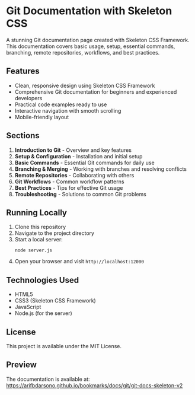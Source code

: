 # Git Documentation with Skeleton CSS

A stunning Git documentation page created with Skeleton CSS Framework. This documentation covers basic usage, setup, essential commands, branching, remote repositories, workflows, and best practices.

## Features

- Clean, responsive design using Skeleton CSS Framework
- Comprehensive Git documentation for beginners and experienced developers
- Practical code examples ready to use
- Interactive navigation with smooth scrolling
- Mobile-friendly layout

## Sections

1. **Introduction to Git** - Overview and key features
2. **Setup & Configuration** - Installation and initial setup
3. **Basic Commands** - Essential Git commands for daily use
4. **Branching & Merging** - Working with branches and resolving conflicts
5. **Remote Repositories** - Collaborating with others
6. **Git Workflows** - Common workflow patterns
7. **Best Practices** - Tips for effective Git usage
8. **Troubleshooting** - Solutions to common Git problems

## Running Locally

1. Clone this repository
2. Navigate to the project directory
3. Start a local server:
   ```
   node server.js
   ```
4. Open your browser and visit `http://localhost:12000`

## Technologies Used

- HTML5
- CSS3 (Skeleton CSS Framework)
- JavaScript
- Node.js (for the server)

## License

This project is available under the MIT License.

## Preview

The documentation is available at: https://arifbdarsono.github.io/bookmarks/docs/git/git-docs-skeleton-v2